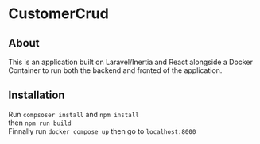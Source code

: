 # CustomerCrud
## About
This is an application built on Laravel/Inertia and React alongside a Docker Container to run both the backend and fronted of the application.
## Installation
Run `compsoser install` and `npm install`</br>
then `npm run build`</br>
Finnally run `docker compose up` then go to `localhost:8000`


